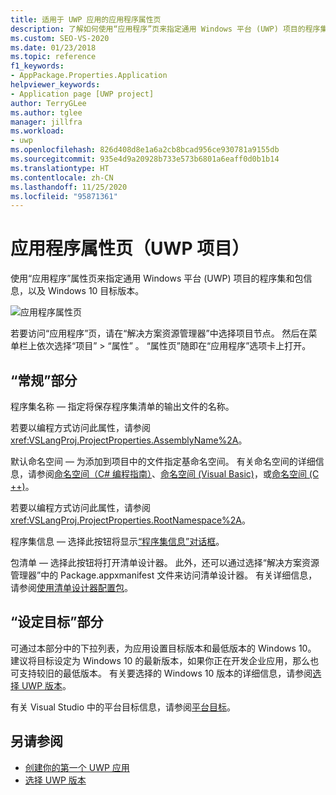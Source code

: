 ```yaml
---
title: 适用于 UWP 应用的应用程序属性页
description: 了解如何使用“应用程序”页来指定通用 Windows 平台 (UWP) 项目的程序集和包信息，以及 Windows 10 目标版本。
ms.custom: SEO-VS-2020
ms.date: 01/23/2018
ms.topic: reference
f1_keywords:
- AppPackage.Properties.Application
helpviewer_keywords:
- Application page [UWP project]
author: TerryGLee
ms.author: tglee
manager: jillfra
ms.workload:
- uwp
ms.openlocfilehash: 826d408d8e1a6a2cb8bcad956ce930781a9155db
ms.sourcegitcommit: 935e4d9a20928b733e573b6801a6eaff0d0b1b14
ms.translationtype: HT
ms.contentlocale: zh-CN
ms.lasthandoff: 11/25/2020
ms.locfileid: "95871361"
---
```

# <a name="application-property-page-uwp-projects"></a>应用程序属性页（UWP 项目）

使用“应用程序”属性页来指定通用 Windows 平台 (UWP) 项目的程序集和包信息，以及 Windows 10 目标版本。

![应用程序属性页](media/application-page-uwp.png)

若要访问“应用程序”页，请在“解决方案资源管理器”中选择项目节点。 然后在菜单栏上依次选择“项目”   > “属性”  。 “属性页”随即在“应用程序”选项卡上打开。

## <a name="general-section"></a>“常规”部分

程序集名称 &mdash; 指定将保存程序集清单的输出文件的名称。

若要以编程方式访问此属性，请参阅 <xref:VSLangProj.ProjectProperties.AssemblyName%2A>。

默认命名空间 &mdash; 为添加到项目中的文件指定基命名空间。 有关命名空间的详细信息，请参阅[命名空间（C# 编程指南）](/dotnet/csharp/programming-guide/namespaces/)、[命名空间 (Visual Basic)](/dotnet/visual-basic/programming-guide/program-structure/namespaces)，或[命名空间 (C ++)](/cpp/cpp/namespaces-cpp)。

若要以编程方式访问此属性，请参阅 <xref:VSLangProj.ProjectProperties.RootNamespace%2A>。

程序集信息 &mdash; 选择此按钮将显示[“程序集信息”对话框](../../ide/reference/assembly-information-dialog-box.md)。

包清单 &mdash; 选择此按钮将打开清单设计器。 此外，还可以通过选择“解决方案资源管理器”中的 Package.appxmanifest 文件来访问清单设计器。 有关详细信息，请参阅[使用清单设计器配置包](/windows/msix/package/packaging-uwp-apps#configure-your-project)。

## <a name="targeting-section"></a>“设定目标”部分

可通过本部分中的下拉列表，为应用设置目标版本和最低版本的 Windows 10。 建议将目标设定为 Windows 10 的最新版本，如果你正在开发企业应用，那么也可支持较旧的最低版本。 有关要选择的 Windows 10 版本的详细信息，请参阅[选择 UWP 版本](/windows/uwp/updates-and-versions/choose-a-uwp-version)。

有关 Visual Studio 中的平台目标信息，请参阅[平台目标](/visualstudio/productinfo/vs2017-compatibility-vs#platform-targeting)。

## <a name="see-also"></a>另请参阅

- [创建你的第一个 UWP 应用](/windows/uwp/get-started/your-first-app)
- [选择 UWP 版本](/windows/uwp/updates-and-versions/choose-a-uwp-version)
